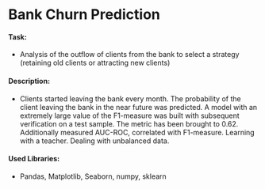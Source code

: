 # Bank Churn Prediction

#### Task: 
- Analysis of the outflow of clients from the bank to select a strategy (retaining old clients or attracting new clients)

#### Description:
- Clients started leaving the bank every month. The probability of the client leaving the bank in the near future was predicted. A model with an extremely large value of the F1-measure was built with subsequent verification on a test sample. The metric has been brought to 0.62. Additionally measured AUC-ROC, correlated with F1-measure. Learning with a teacher. Dealing with unbalanced data.

#### Used Libraries:
- Pandas, Matplotlib, Seaborn, numpy, sklearn

